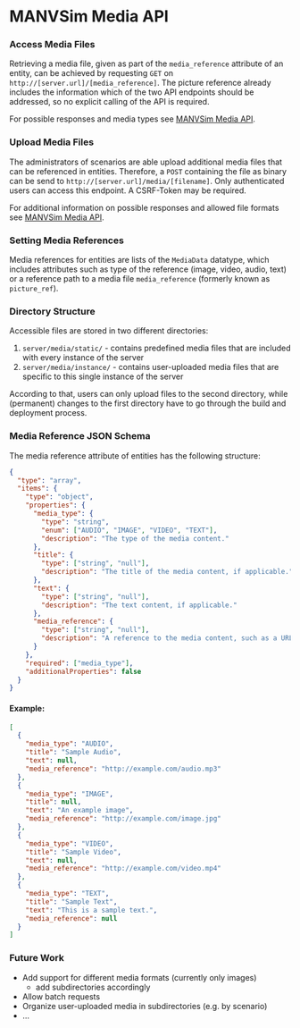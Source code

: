 # MANVSim Media API


### Access Media Files

Retrieving a media file, given as part of the `media_reference` attribute of an entity, can be achieved by requesting `GET` on `http://[server.url]/[media_reference]`. The picture reference already includes the information which of the two API endpoints should be addressed, so no explicit calling of the API is required.

For possible responses and media types see [MANVSim Media API](media_api.yml).


### Upload Media Files

The administrators of scenarios are able upload additional media files that can be referenced in entities. Therefore, a `POST` containing the file as binary can be send to `http://[server.url]/media/[filename]`. Only authenticated users can access this endpoint. A CSRF-Token may be required.

For additional information on possible responses and allowed file formats see [MANVSim Media API](media_api.yml).


### Setting Media References

Media references for entities are lists of the `MediaData` datatype, which includes attributes such as type of the reference (image, video, audio, text) or a reference path to a media file `media_reference` (formerly known as `picture_ref`).

### Directory Structure

Accessible files are stored in two different directories:

1. `server/media/static/` - contains predefined media files that are included with every instance of the server
2. `server/media/instance/` - contains user-uploaded media files that are specific to this single instance of the server

According to that, users can only upload files to the second directory, while (permanent) changes to the first directory have to go through the build and deployment process.


### Media Reference JSON Schema

The media reference attribute of entities has the following structure:

```json
{
  "type": "array",
  "items": {
    "type": "object",
    "properties": {
      "media_type": {
        "type": "string",
        "enum": ["AUDIO", "IMAGE", "VIDEO", "TEXT"],
        "description": "The type of the media content."
      },
      "title": {
        "type": ["string", "null"],
        "description": "The title of the media content, if applicable."
      },
      "text": {
        "type": ["string", "null"],
        "description": "The text content, if applicable."
      },
      "media_reference": {
        "type": ["string", "null"],
        "description": "A reference to the media content, such as a URL or file path."
      }
    },
    "required": ["media_type"],
    "additionalProperties": false
  }
}
```

#### Example:

```json
[
  {
    "media_type": "AUDIO",
    "title": "Sample Audio",
    "text": null,
    "media_reference": "http://example.com/audio.mp3"
  },
  {
    "media_type": "IMAGE",
    "title": null,
    "text": "An example image",
    "media_reference": "http://example.com/image.jpg"
  },
  {
    "media_type": "VIDEO",
    "title": "Sample Video",
    "text": null,
    "media_reference": "http://example.com/video.mp4"
  },
  {
    "media_type": "TEXT",
    "title": "Sample Text",
    "text": "This is a sample text.",
    "media_reference": null
  }
]
```


### Future Work

- Add support for different media formats (currently only images)
  - add subdirectories accordingly
- Allow batch requests
- Organize user-uploaded media in subdirectories (e.g. by scenario) 
- ...